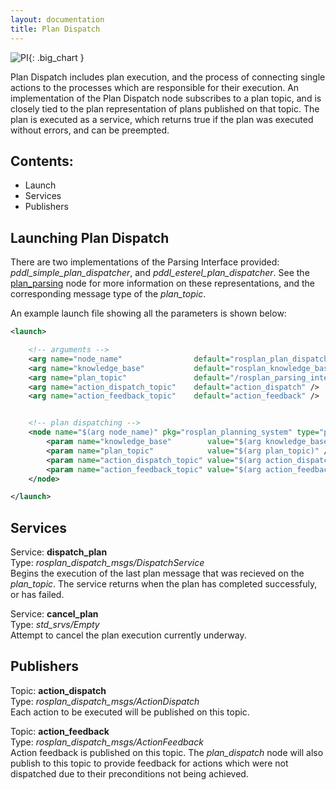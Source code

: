 ```yaml
---
layout: documentation
title: Plan Dispatch
---
```


![PI](../images/rosplan_dispatch_interface.png){: .big_chart }

Plan Dispatch includes plan execution, and the process of connecting single actions to the processes which are responsible for their execution. An implementation of the Plan Dispatch node subscribes to a plan topic, and is closely tied to the plan representation of plans published on that topic. The plan is executed as a service, which returns true if the plan was executed without errors, and can be preempted.

## Contents:

- Launch
- Services
- Publishers

## Launching Plan Dispatch

There are two implementations of the Parsing Interface provided: *pddl_simple_plan_dispatcher*, and *pddl_esterel_plan_dispatcher*. See the [plan_parsing](03_parsing_interface) node for more information on these representations, and the corresponding message type of the *plan_topic*.

An example launch file showing all the parameters is shown below:

```xml
<launch>

	<!-- arguments -->
	<arg name="node_name"                default="rosplan_plan_dispatcher" />
	<arg name="knowledge_base"           default="rosplan_knowledge_base" />
	<arg name="plan_topic"               default="/rosplan_parsing_interface/complete_plan" />
	<arg name="action_dispatch_topic"    default="action_dispatch" />
	<arg name="action_feedback_topic"    default="action_feedback" />


	<!-- plan dispatching -->
	<node name="$(arg node_name)" pkg="rosplan_planning_system" type="pddl_esterel_plan_dispatcher" respawn="false" output="screen">
		<param name="knowledge_base"        value="$(arg knowledge_base)" />
		<param name="plan_topic"            value="$(arg plan_topic)" />
		<param name="action_dispatch_topic" value="$(arg action_dispatch_topic)" />
		<param name="action_feedback_topic" value="$(arg action_feedback_topic)" />
	</node>

</launch>
```

## Services

Service: **dispatch_plan**  
Type: *rosplan_dispatch_msgs/DispatchService*  
Begins the execution of the last plan message that was recieved on the *plan_topic*. The service returns when the plan has completed successfuly, or has failed.

Service: **cancel_plan**  
Type: *std_srvs/Empty*  
Attempt to cancel the plan execution currently underway.

## Publishers

Topic: **action_dispatch**  
Type: *rosplan_dispatch_msgs/ActionDispatch*  
Each action to be executed will be published on this topic.

Topic: **action_feedback**  
Type: *rosplan_dispatch_msgs/ActionFeedback*  
Action feedback is published on this topic. The *plan_dispatch* node will also publish to this topic to provide feedback for actions which were not dispatched due to their preconditions not being achieved.
